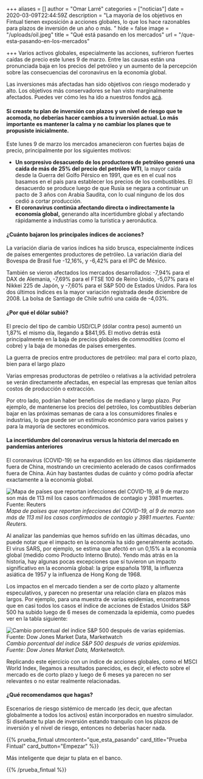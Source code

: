 +++
aliases = []
author = "Omar Larré"
categories = ["noticias"]
date = 2020-03-09T22:44:59Z
description = "La mayoría de los objetivos en Fintual tienen exposición a acciones globales, lo que los hace razonables para plazos de inversión de un año o más. "
hide = false
image = "/uploads/oil.jpeg"
title = "Qué está pasando en los mercados"
url = "/que-esta-pasando-en-los-mercados"

+++
Varios activos globales, especialmente las acciones, sufrieron fuertes caídas de precio este lunes 9 de marzo. Entre las causas están una pronunciada baja en los precios del petróleo y un aumento de la percepción sobre las consecuencias del coronavirus en la economía global.

Las inversiones más afectadas han sido objetivos con riesgo moderado y alto. Los objetivos más conservadores se han visto marginalmente afectados. Puedes ver cómo les ha ido a nuestros fondos [acá](https://rentabilidad.fintual.com/).

#### Si creaste tu plan de inversión con plazos y un nivel de riesgo que te acomoda, no deberías hacer cambios a tu inversión actual. Lo más importante es mantener la calma y no cambiar los planes que te propusiste inicialmente.

Este lunes 9 de marzo los mercados amanecieron con fuertes bajas de precio, principalmente por los siguientes motivos:

* **Un sorpresivo desacuerdo de los productores de petróleo generó una caída de más de 25% del precio del petróleo WTI**, la mayor caída desde la Guerra del Golfo Pérsico en 1991, que es en el cual nos basamos en el país para establecer los precios de los combustibles. El desacuerdo se produce luego de que Rusia se negara a continuar un pacto de 3 años con Arabia Saudita, con lo cual ninguno de los dos cedió a cortar producción.
* **El coronavirus continúa afectando directa o indirectamente la economía global,** generando alta incertidumbre global y afectando rápidamente a industrias como la turística y aeronáutica.

####

#### ¿Cuánto bajaron los principales índices de acciones?

La variación diaria de varios índices ha sido brusca, especialmente índices de países emergentes productores de petróleo. La variación diaria del Bovespa de Brasil fue -12,16%, y -6,42% para el IPC de México.

También se vieron afectados los mercados desarrollados: -7,94% para el DAX de Alemania, -7,69% para el FTSE 100 de Reino Unido, -5,07% para el Nikkei 225 de Japón, y -7,60% para el S&P 500 de Estados Unidos. Para los dos últimos índices es la mayor variación registrada desde diciembre de 2008. La bolsa de Santiago de Chile sufrió una caída de -4,03%.

#### ¿Por qué el dólar subió?

El precio del tipo de cambio USD/CLP (dólar contra peso) aumentó un 1,87% el mismo día, llegando a $841,95. El motivo detrás está principalmente en la baja de precios globales de _commodities_ (como el cobre) y la baja de monedas de países emergentes.

La guerra de precios entre productores de petróleo: mal para el corto plazo, bien para el largo plazo

Varias empresas productoras de petróleo o relativas a la actividad petrolera se verán directamente afectadas, en especial las empresas que tenían altos costos de producción o extracción.

Por otro lado, podrían haber beneficios de mediano y largo plazo. Por ejemplo, de mantenerse los precios del petróleo, los combustibles deberían bajar en las próximas semanas de cara a los consumidores finales e industrias, lo que puede ser un estímulo económico para varios países y para la mayoría de sectores económicos.

#### La incertidumbre del coronavirus versus la historia del mercado en pandemias anteriores

El coronavirus (COVID-19) se ha expandido en los últimos días rápidamente fuera de China, mostrando un crecimiento acelerado de casos confirmados fuera de China. Aún hay bastantes dudas de cuánto y cómo podría afectar exactamente a la economía global.

![Mapa de países que reportan infecciones del COVID-19, al 9 de marzo son más de 113 mil los casos confirmados de contagio y 3981 muertes. Fuente: Reuters](/uploads/corona.png)_Mapa de países que reportan infecciones del COVID-19, al 9 de marzo son más de 113 mil los casos confirmados de contagio y 3981 muertes. Fuente: Reuters._

Al analizar las pandemias que hemos sufrido en las últimas décadas, uno puede notar que el impacto en la economía ha sido generalmente acotado. El virus SARS, por ejemplo, se estima que afectó en un 0,15% a la economía global (medido como Producto Interno Bruto). Yendo más atrás en la historia, hay algunas pocas excepciones que sí tuvieron un impacto significativo en la economía global: la gripe española 1918, la influenza asiática de 1957 y la influenza de Hong Kong de 1968.

Los impactos en el mercado tienden a ser de corto plazo y altamente especulativos, y parecen no presentar una relación clara en plazos más largos. Por ejemplo, para una muestra de varias epidemias, encontramos que en casi todos los casos el índice de acciones de Estados Unidos S&P 500 ha subido luego de 6 meses de comenzada la epidemia, como puedes ver en la tabla siguiente:

![Cambio porcentual del índice S&P 500 después de varias epidemias. Fuente: Dow Jones Market Data, Marketwatch](/uploads/epidemias.png)_Cambio porcentual del índice S&P 500 después de varias epidemias. Fuente: Dow Jones Market Data, Marketwatch._

Replicando este ejercicio con un índice de acciones globales, como el MSCI World Index, llegamos a resultados parecidos, es decir, el efecto sobre el mercado es de corto plazo y luego de 6 meses ya parecen no ser relevantes o no estar realmente relacionadas.

#### ¿Qué recomendamos que hagas?

Escenarios de riesgo sistémico de mercado (es decir, que afectan globalmente a todos los activos) están incorporados en nuestro simulador. Si diseñaste tu plan de inversión estando tranquilo con los plazos de inversión y el nivel de riesgo, entonces no deberías hacer nada.

{{% prueba_fintual
utmcontent="que_esta_pasando"
card_title="Prueba Fintual"
card_button="Empezar" %}}

Más inteligente que dejar tu plata en el banco.

{{% /prueba_fintual %}}